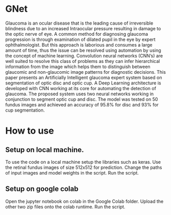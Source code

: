 # GNet

Glaucoma is an ocular disease that is the leading cause of irreversible blindness due to an increased Intraocular pressure resulting in damage to the optic nerve of eye. A common method for diagnosing glaucoma progression is through examination of dilated pupil in the eye by expert ophthalmologist. But this approach is laborious and consumes a large amount of time, thus the issue can be resolved using automation by using the concept of machine learning. Convolution neural networks (CNN’s) are well suited to resolve this class of problems as they can infer hierarchical information from the image which helps them to
distinguish between glaucomic and non-glaucomic image patterns for diagnostic decisions. This paper presents an Artificially Intelligent glaucoma expert system based on segmentation of optic disc and optic cup. A Deep Learning architecture is developed with CNN working at its core for automating the detection of glaucoma. The proposed system uses two neural networks working in conjunction to segment optic cup and disc. The model was tested on 50 fundus images and achieved an accuracy of 95.8% for disc and 93% for cup segmentation.

# How to use 

## Setup on local machine.
To use the code on a local machine setup the libraries such as keras.
Use the retinal fundus images of size 512x512 for prediction.
Change the paths of input images and model weights in the script.
Run the script.


## Setup on google colab
Open the jupyter notebook on colab in the Google Colab folder.
Upload the other two zip files onto the colab runtime.
Run the script.
